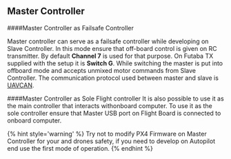## Master Controller


####Master Controller as Failsafe Controller

Master controller can serve as a failsafe controller while developing on Slave Controller. In this mode ensure that off-board control is given on RC transmitter. By default **Channel 7** is used for that purpose. On Futaba TX supplied with the setup it is **Switch G**.
While switching the master is put into offboard mode and accepts unmixed motor commands from Slave Controller. The communication protocol used between master and slave is [UAVCAN](http://uavcan.org/).


####Master Controller as Sole Flight controller
It is also possible to use it as the main controller that interacts withonboard computer. To use it as the sole controller ensure that Master USB port on Flight Board is connected to onboard computer.

{% hint style='warning' %}
Try not to modify PX4 Firmware on Master Controller for your and drones safety, if you need to develop on Autopilot end use the first mode of operation.
{% endhint %}





